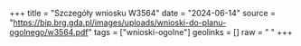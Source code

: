 +++
title = "Szczegóły wniosku W3564"
date = "2024-06-14"
source = "https://bip.brg.gda.pl/images/uploads/wnioski-do-planu-ogolnego/w3564.pdf"
tags = ["wnioski-ogolne"]
geolinks = []
raw = " "
+++





